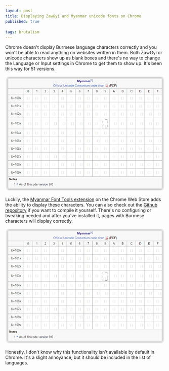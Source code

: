 ```yaml
---
layout: post
title: Displaying ZawGyi and Myanmar unicode fonts on Chrome
published: true

tags: brutalism
---
```

Chrome doesn't display Burmese language characters correctly and you won't be able to read anything on websites written in them. Both ZawGyi or unicode characters show up as blank boxes and there's no way to change the Language or Input settings in Chrome to get them to show up. It's been this way for 51 versions. 

![Table of incorrectly rendered Burmese font](/images/2016-06-24-burmese-font-unrendered.png)

Luckily, the [Myanmar Font Tools extension](https://chrome.google.com/webstore/detail/myanmar-font-tools/ckhifbinlmakgeidlbbmplikmcofaedf) on the Chrome Web Store adds the ability to display these characters. You can also check out the [Github repository](https://github.com/kominko/mmft) if you want to compile it yourself. There's no configuring or tweaking needed and after you've installed it, pages with Burmese characters will display correctly.

![Table of correctly rendered Burmese font](/images/2016-06-24-burmese-font-unrendered.png)

Honestly, I don't know why this functionality isn't available by default in Chrome. It's a slight annoyance, but it should be included in the list of languages.